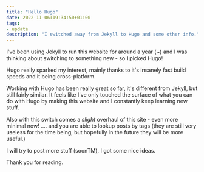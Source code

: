 ```yaml
---
title: "Hello Hugo"
date: 2022-11-06T19:34:50+01:00
tags:
- update
description: "I switched away from Jekyll to Hugo and some other info."
---
```


I've been using Jekyll to run this website for around a year (~) and I was thinking about switching to something new - so I picked Hugo!

Hugo really sparked my interest, mainly thanks to it's insanely fast build speeds and it being cross-platform.

Working with Hugo has been really great so far, it's different from Jekyll, but still fairly similar. It feels like I've only touched the surface of what you can do with Hugo by making this website and I constantly keep learning new stuff.

Also with this switch comes a *slight* overhaul of this site - even more minimal now! .... and you are able to lookup posts by tags (they are still very useless for the time being, but hopefully in the future they will be more useful.)

I will try to post more stuff (soonTM), I got some nice ideas.

Thank you for reading. 